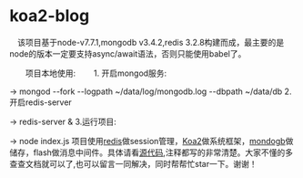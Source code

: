 # koa2-blog
　该项目基于node-v7.7.1,mongodb v3.4.2,redis 3.2.8构建而成，最主要的是node的版本一定要支持async/await语法，否则只能使用babel了。
      
　　项目本地使用:
　　1. 开启mongod服务:  
 
  -> mongod --fork --logpath ~/data/log/mongodb.log --dbpath ~/data/db
  2.开启redis-server

  -> redis-server &
  3.运行项目:

  -> node index.js
   项目使用[redis](https://redis.io/)做session管理，[Koa2](http://koajs.com/)做系统框架，[mondogb](https://www.mongodb.com/cn)做储存，flash做消息中间件。具体请看[源代码](https://github.com/995270418L/koa2-blog/),注释都写的非常清楚。大家不懂的多查查文档就可以了,也可以留言一同解决，同时帮帮忙star一下。谢谢！
